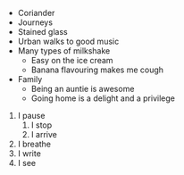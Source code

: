 - Coriander
- Journeys
- Stained glass
- Urban walks to good music
- Many types of milkshake
  - Easy on the ice cream
  - Banana flavouring makes me cough
- Family
  - Being an auntie is awesome
  - Going home is a delight and a privilege
  
 1. I pause
    1. I stop
    2. I arrive
 2. I breathe
 3. I write
 4. I see
  
